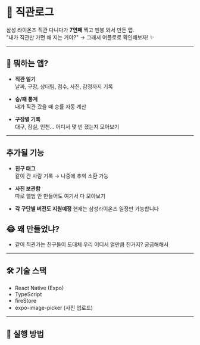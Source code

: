 # 🦁 직관로그

삼성 라이온즈 직관 다니다가 **7연패** 찍고 멘붕 와서 만든 앱.  
"내가 직관만 가면 왜 지는 거야?" → 그래서 어플로로 확인해보자! ✨  

---

## 📖 뭐하는 앱?

- **직관 일기**  
  날짜, 구장, 상대팀, 점수, 사진, 감정까지 기록  

- **승/패 통계**  
  내가 직관 갔을 때 승률 자동 계산 

- **구장별 기록**  
  대구, 잠실, 인천… 어디서 몇 번 졌는지 모아보기  

---
## 추가될 기능
- **친구 태그**  
  같이 간 사람 기록 → 나중에 추억 소환 가능  

- **사진 보관함**  
  따로 앨범 안 만들어도 여기서 다 모아보기  

- **각 구단별 버전도 지원예정**
  현재는 삼성라이온즈 일정만 가능합니다 

## 😂 왜 만들었냐?

- 같이 직관가는 친구들이 도대체 우리 어디서 얼만큼 진거지? 궁금해해서 

---

## 🛠️ 기술 스택

- React Native (Expo)  
- TypeScript  
- fireStore
- expo-image-picker (사진 업로드)  

---

## 📱 실행 방법




